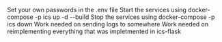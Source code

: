 Set your own passwords in the .env file 
Start the services using docker-compose -p ics up -d --build
Stop the services using docker-compose -p ics down
Work needed on sending logs to somewhere
Work needed on reimplementing everything that was impletmented in ics-flask
